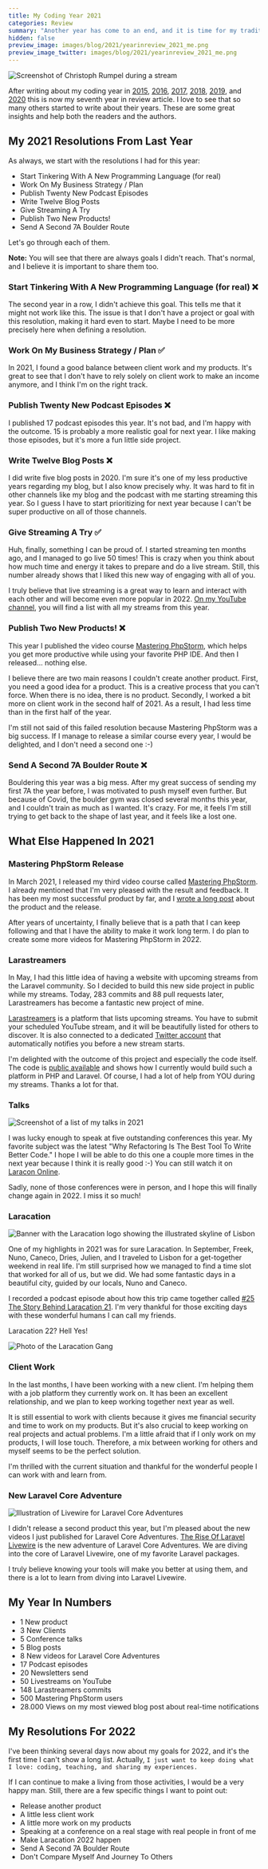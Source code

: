 ```yaml
---
title: My Coding Year 2021
categories: Review
summary: "Another year has come to an end, and it is time for my traditional coding year blog post. I want to take some minutes to think back about the last 12 months and how they changed me as a developer and business."
hidden: false
preview_image: images/blog/2021/yearinreview_2021_me.png
preview_image_twitter: images/blog/2021/yearinreview_2021_me.png
---
```


<img class="blogimage" alt="Screenshot of Christoph Rumpel during a stream" src="/images/blog/2021/yearinreview_2021_me.png" />

After writing about my coding year in [2015](https://christoph-rumpel.com/2015/12/what-I-learned-in-2015), [2016](https://christoph-rumpel.com/2016/12/My-coding-year-2016), [2017](https://christoph-rumpel.com/2017/12/my-coding-year-2017), [2018](https://christoph-rumpel.com/2018/12/my-coding-year-2018), [2019](https://christoph-rumpel.com/2020/01/my-coding-year-2019), and [2020](https://christoph-rumpel.com/2020/12/my-coding-year-2020) this is now my seventh year in review article. I love to see that so many others started to write about their years. These are some great insights and help both the readers and the authors.

## My 2021 Resolutions From Last Year

As always, we start with the resolutions I had for this year:

* Start Tinkering With A New Programming Language (for real)
* Work On My Business Strategy / Plan
* Publish Twenty New Podcast Episodes
* Write Twelve Blog Posts
* Give Streaming A Try
* Publish Two New Products!
* Send A Second 7A Boulder Route

Let's go through each of them.

<div class="blognote"><strong>Note:</strong> You will see that there are always goals I didn't reach. That's normal, and I believe it is important to share them too.</div>

### Start Tinkering With A New Programming Language (for real) ❌

The second year in a row, I didn't achieve this goal. This tells me that it might not work like this. The issue is that I don't have a project or goal with this resolution, making it hard even to start. Maybe I need to be more precisely here when defining a resolution.

### Work On My Business Strategy / Plan ✅

In 2021, I found a good balance between client work and my products. It's great to see that I don't have to rely solely on client work to make an income anymore, and I think I'm on the right track.

### Publish Twenty New Podcast Episodes ❌

I published 17 podcast episodes this year. It's not bad, and I'm happy with the outcome.
15 is probably a more realistic goal for next year. I like making those episodes, but it's more a fun little side project.

### Write Twelve Blog Posts ❌

I did write five blog posts in 2020. I'm sure it's one of my less productive years regarding my blog, but I also know precisely why.
It was hard to fit in other channels like my blog and the podcast with me starting streaming this year. So I guess I have to start prioritizing for next year because I can't be super productive on all of those channels.

### Give Streaming A Try ✅

Huh, finally, something I can be proud of. I started streaming ten months ago, and I managed to go live 50 times!
This is crazy when you think about how much time and energy it takes to prepare and do a live stream. Still, this number already shows that I liked this new way of engaging with all of you.

I truly believe that live streaming is a great way to learn and interact with each other and will become even more popular in 2022. [On my YouTube channel](https://www.youtube.com/c/christophrumpel/videos?view=2&sort=dd&live_view=503&shelf_id=0), you will find a list with all my streams from this year.

### Publish Two New Products! ❌

This year I published the video course [Mastering PhpStorm](https://masteringphpstorm.com), which helps you get more productive while using your favorite PHP IDE. And then I released... nothing else.

I believe there are two main reasons I couldn't create another product. First, you need a good idea for a product. This is a creative process that you can't force. When there is no idea, there is no product. Secondly, I worked a bit more on client work in the second half of 2021. As a result, I had less time than in the first half of the year.

I'm still not said of this failed resolution because Mastering PhpStorm was a big success. If I manage to release a similar course every year, I would be delighted, and I don't need a second one :-)

### Send A Second 7A Boulder Route ❌

Bouldering this year was a big mess. After my great success of sending my first 7A the year before, I was motivated to push myself even further. But because of Covid, the boulder gym was closed several months this year, and I couldn't train as much as I wanted. It's crazy. For me, it feels I'm still trying to get back to the shape of last year, and it feels like a lost one.

## What Else Happened In 2021

### Mastering PhpStorm Release

In March 2021, I released my third video course called [Mastering PhpStorm](https://masteringphpstorm.com). I already mentioned that I'm very pleased with the result and feedback. It has been my most successful product by far, and I [wrote a long post](https://christoph-rumpel.com/2021/9/the-video-course-launch-that-made-me-belive-in-myself-again) about the product and the release.

After years of uncertainty, I finally believe that is a path that I can keep following and that I have the ability to make it work long term. I do plan to create some more videos for Mastering PhpStorm in 2022.

### Larastreamers

In May, I had this little idea of having a website with upcoming streams from the Laravel community. So I decided to build this new side project in public while my streams. Today, 283 commits and 88 pull requests later, Larastreamers has become a fantastic new project of mine.

[Larastreamers](https://larastreamers.com) is a platform that lists upcoming streams. You have to submit your scheduled YouTube stream, and it will be beautifully listed for others to discover. It is also connected to a dedicated [Twitter account](https://twitter.com/larastreamers) that automatically notifies you before a new stream starts.

I'm delighted with the outcome of this project and especially the code itself. The code is [public available](https://github.com/christophrumpel/larastreamers) and shows how I currently would build such a platform in PHP and Laravel. Of course, I had a lot of help from YOU during my streams. Thanks a lot for that.

### Talks

<img class="blogimage" alt="Screenshot of a list of my talks in 2021" src="/images/blog/2021/yearinreview_2021_conferences.png" />

I was lucky enough to speak at five outstanding conferences this year. My favorite subject was the latest "Why Refactoring Is The Best Tool To Write Better Code." I hope I will be able to do this one a couple more times in the next year because I think it is really good :-) You can still watch it on [Laracon Online](https://laracon.net/).

Sadly, none of those conferences were in person, and I hope this will finally change again in 2022. I miss it so much!

### Laracation

<img class="blogimage" alt="Banner with the Laracation logo showing the illustrated skyline of Lisbon" src="/images/blog/2021/yearinreview_2021_laracation_banner.png" />

One of my highlights in 2021 was for sure Laracation. In September, Freek, Nuno, Caneco, Dries, Julien, and I traveled to Lisbon for a get-together weekend in real life. I'm still surprised how we managed to find a time slot that worked for all of us, but we did. We had some fantastic days in a beautiful city, guided by our locals, Nuno and Caneco.

I recorded a podcast episode about how this trip came together called [#25 The Story Behind Laracation 21](https://callitaday.transistor.fm/episodes/35-the-story-behind-laracation-21). I'm very thankful for those exciting days with these wonderful humans I can call my friends.

Laracation 22? Hell Yes!

<img class="blogimage" alt="Photo of the Laracation Gang" src="/images/blog/2021/yearinreview_2021_laracation_gang.png" />

### Client Work

In the last months, I have been working with a new client. I'm helping them with a job platform they currently work on.
It has been an excellent relationship, and we plan to keep working together next year as well.

It is still essential to work with clients because it gives me financial security and time to work on my products. But it's also crucial to keep working on real projects and actual problems. I'm a little afraid that if I only work on my products, I will lose touch. Therefore, a mix between working for others and myself seems to be the perfect solution.

I'm thrilled with the current situation and thankful for the wonderful people I can work with and learn from.

### New Laravel Core Adventure

<img class="blogimage" alt="Illustration of Livewire for Laravel Core Adventures" src="/images/blog/2021/yearinreview_2021_lca.jpg" />

I didn't release a second product this year, but I'm pleased about the new videos I just published for Laravel Core Adventures. [The Rise Of Laravel Livewire](https://laravelcoreadventures.com/the-rise-of-laravel-livewire/level/1) is the new adventure of Laravel Core Adventures. We are diving into the core of Laravel Livewire, one of my favorite Laravel packages.

I truly believe knowing your tools will make you better at using them, and there is a lot to learn from diving into Laravel Livewire.

## My Year In Numbers

- 1 New product
- 3 New Clients
- 5 Conference talks
- 5 Blog posts
- 8 New videos for Laravel Core Adventures
- 17 Podcast episodes
- 20 Newsletters send
- 50 Livestreams on YouTube
- 148 Larastreamers commits
- 500 Mastering PhpStorm users
- 28.000 Views on my most viewed blog post about real-time notifications

## My Resolutions For 2022

I've been thinking several days now about my goals for 2022, and it's the first time I can't show a long list. Actually, `I just want to keep doing what I love: coding, teaching, and sharing my experiences.`

If I can continue to make a living from those activities, I would be a very happy man. Still, there are a few specific things I want to point out:

* Release another product
* A little less client work
* A little more work on my products
* Speaking at a conference on a real stage with real people in front of me
* Make Laracation 2022 happen
* Send A Second 7A Boulder Route
* Don't Compare Myself And Journey To Others
